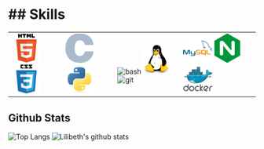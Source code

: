 # ## Skills

<!-- | | | | 
| :--: | :--: | :--: |
| <img src="https://devicons.github.io/devicon/devicon.git/icons/html5/html5-original-wordmark.svg" alt="html5" width="40" height="40"/><img src="https://devicons.github.io/devicon/devicon.git/icons/css3/css3-original-wordmark.svg" alt="css3" width="40" height="40"/> | <img src="https://devicons.github.io/devicon/devicon.git/icons/c/c-original.svg" alt="c" width="40" height="40"/><img src="https://devicons.github.io/devicon/devicon.git/icons/python/python-original.svg" alt="python" width="40" height="40"/><img src="https://devicons.github.io/devicon/devicon.git/icons/javascript/javascript-original.svg" alt="javascript" width="40" height="40"/> | <img src="https://www.vectorlogo.zone/logos/gnu_bash/gnu_bash-icon.svg" alt="bash" width="40" height="40"/><img src="https://devicons.github.io/devicon/devicon.git/icons/linux/linux-original.svg" alt="linux" width="40" height="40"/> </a><img src="https://www.vectorlogo.zone/logos/git-scm/git-scm-icon.svg" alt="git" width="40" height="40"/> | -->

<!-- <img src="https://devicons.github.io/devicon/devicon.git/icons/javascript/javascript-original.svg" alt="javascript" width="60" height="60"/> -->


<table>
	<tbody>
		<td>
				<img src="https://raw.githubusercontent.com/devicons/devicon/master/icons/html5/html5-original-wordmark.svg" alt="html5" width="60" height="60"/><img src="https://raw.githubusercontent.com/devicons/devicon/master/icons/css3/css3-original-wordmark.svg" alt="css3" width="60" height="60"/> 
				     </td>
					<td>
							<img src="https://raw.githubusercontent.com/devicons/devicon/master/icons/c/c-original.svg" alt="c" width="60" height="60"/><img src="https://raw.githubusercontent.com/devicons/devicon/master/icons/python/python-original.svg" alt="python" width="60" height="60"/>  
							     </td>
								<td>
										<img src="https://www.vectorlogo.zone/logos/gnu_bash/gnu_bash-icon.svg" alt="bash" width="60" height="60"/><img src="https://raw.githubusercontent.com/devicons/devicon/master/icons/linux/linux-original.svg" alt="linux" width="60" height="60"/> </a><img src="https://www.vectorlogo.zone/logos/git-scm/git-scm-icon.svg" alt="git" width="60" height="60"/> 
										     </td>
											<td><img src="https://raw.githubusercontent.com/devicons/devicon/master/icons/mysql/mysql-original-wordmark.svg" alt="mysql" width="60" height="60"/><img src="https://raw.githubusercontent.com/devicons/devicon/master/icons/nginx/nginx-original.svg" alt="nginx" width="60" height="60"/><img src="https://raw.githubusercontent.com/devicons/devicon/master/icons/docker/docker-original-wordmark.svg" alt="docker" width="60" height="60"/> </td>
											</tbody> 
</table>

## Github Stats 

![Top Langs](https://github-readme-stats.vercel.app/api/top-langs/?username=LiliTa1762&layout=compact&hide_border=true&count_private=true&langs_count=6)
![Lilibeth's github stats](https://github-readme-stats.vercel.app/api?username=LiliTa1762&count_private=true&show_icons=true&hide_border=true)
